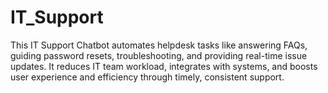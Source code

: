 # IT_Support
This IT Support Chatbot automates helpdesk tasks like answering FAQs, guiding password resets, troubleshooting, and providing real-time issue updates. It reduces IT team workload, integrates with systems, and boosts user experience and efficiency through timely, consistent support.
